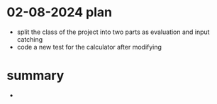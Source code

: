 # 02-08-2024 plan
- split the class of the project into two parts as evaluation and input catching
- code a new test for the calculator after modifying 


# summary
- 
